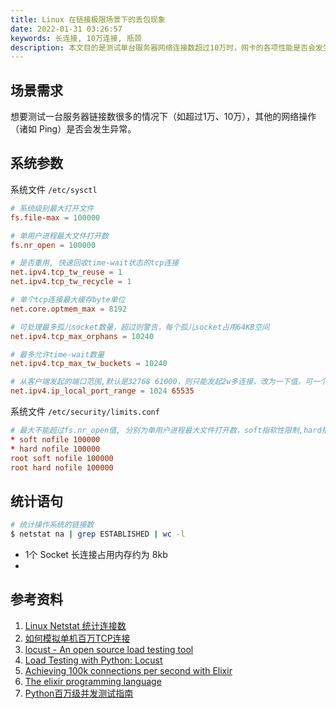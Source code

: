 ```yaml
---
title: Linux 在链接极限场景下的丢包现象
date: 2022-01-31 03:26:57
keywords: 长连接, 10万连接, 瓶颈
description: 本文目的是测试单台服务器网络连接数超过10万时，网卡的各项性能是否会发生变化。
---
```


## 场景需求

想要测试一台服务器链接数很多的情况下（如超过1万、10万），其他的网络操作（诸如 Ping）是否会发生异常。



## 系统参数

系统文件 `/etc/sysctl`

```conf
# 系统级别最大打开文件
fs.file-max = 100000

# 单用户进程最大文件打开数
fs.nr_open = 100000

# 是否重用, 快速回收time-wait状态的tcp连接
net.ipv4.tcp_tw_reuse = 1
net.ipv4.tcp_tw_recycle = 1

# 单个tcp连接最大缓存byte单位
net.core.optmem_max = 8192

# 可处理最多孤儿socket数量，超过则警告，每个孤儿socket占用64KB空间
net.ipv4.tcp_max_orphans = 10240

# 最多允许time-wait数量
net.ipv4.tcp_max_tw_buckets = 10240

# 从客户端发起的端口范围,默认是32768 61000，则只能发起2w多连接，改为一下值，可一个IP可发起差不多6.4w连接。
net.ipv4.ip_local_port_range = 1024 65535
```

系统文件 `/etc/security/limits.conf`

```conf
# 最大不能超过fs.nr_open值, 分别为单用户进程最大文件打开数，soft指软性限制,hard指硬性限制
* soft nofile 100000
* hard nofile 100000
root soft nofile 100000
root hard nofile 100000
```



## 统计语句

```sh
# 统计操作系统的链接数
$ netstat na | grep ESTABLISHED | wc -l
```

* 1个 Socket 长连接占用内存约为 8kb
* 

## 参考资料

1. [Linux Netstat 统计连接数](https://www.cnblogs.com/kabi/p/7018434.html)
1. [如何模拟单机百万TCP连接](https://blog.51cto.com/u_15060546/2641200)
1. [locust - An open source load testing tool](https://locust.io)
1. [Load Testing with Python: Locust](https://steelkiwi.com/blog/load-testing-python-locust-testing-and-bokeh-vis/)
1. [Achieving 100k connections per second with Elixir](https://stressgrid.com/blog/100k_cps_with_elixir/)
1. [The elixir programming language](https://elixir-lang.org)
1. [Python百万级并发测试指南](https://blog.csdn.net/weixin_32172693/article/details/111902760)
